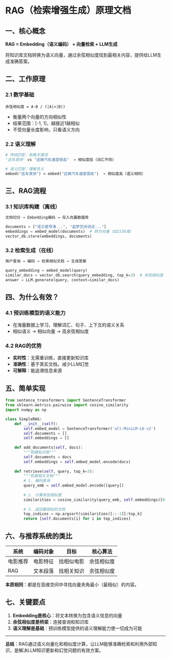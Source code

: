 # RAG（检索增强生成）原理文档

## 一、核心概念

**RAG = Embedding（语义编码） + 向量检索 + LLM生成**

将知识库文档转换为语义向量，通过余弦相似度找到最相关内容，提供给LLM生成准确答案。

## 二、工作原理

### 2.1 数学基础
```
余弦相似度 = A·B / (|A|×|B|)
```
- 衡量两个向量的方向相似性
- 结果范围：[-1, 1]，越接近1越相似
- 不受向量长度影响，只看语义方向

### 2.2 语义理解
```python
# 传统匹配：依赖关键词
"这车真快" vs "这辆汽车速度很高"  → 相似度低（词汇不同）

# 语义匹配：理解含义  
embed("这车真快") ≈ embed("这辆汽车速度很高")  → 相似度高（语义相同）
```

## 三、RAG流程

### 3.1 知识库构建（离线）
```python
文档切分 → Embedding编码 → 存入向量数据库

documents = ["诺兰是导演...", "盗梦空间讲述..."]
embeddings = embed_model(documents)  # 转为向量（如1536维）
vector_db.store(embeddings, documents)
```

### 3.2 检索生成（在线）
```python
用户查询 → 编码 → 检索相似文档 → 生成答案

query_embedding = embed_model(query)
similar_docs = vector_db.search(query_embedding, top_k=3)  # 余弦相似度
answer = LLM.generate(query, context=similar_docs)
```

## 四、为什么有效？

### 4.1 预训练模型的语义能力
- 在海量数据上学习，理解词汇、句子、上下文的语义关系
- 相似语义 → 相似向量 → 高余弦相似度

### 4.2 RAG的优势
- **实时性**：无需重训练，直接更新知识库
- **准确性**：基于真实文档，减少LLM幻觉
- **可解释**：能追溯信息来源

## 五、简单实现

```python
from sentence_transformers import SentenceTransformer
from sklearn.metrics.pairwise import cosine_similarity
import numpy as np

class SimpleRAG:
    def __init__(self):
        self.embed_model = SentenceTransformer('all-MiniLM-L6-v2')
        self.documents = []
        self.embeddings = []
    
    def add_documents(self, docs):
        """构建知识库"""
        self.documents = docs
        self.embeddings = self.embed_model.encode(docs)
    
    def retrieve(self, query, top_k=3):
        """检索相关文档"""
        # 1. 编码查询
        query_emb = self.embed_model.encode([query])
        
        # 2. 计算余弦相似度
        similarities = cosine_similarity(query_emb, self.embeddings)[0]
        
        # 3. 返回最相似的文档
        top_indices = np.argsort(similarities)[::-1][:top_k]
        return [self.documents[i] for i in top_indices]
```

## 六、与推荐系统的类比

| 系统 | 编码对象 | 目标 | 核心算法 |
|-----|---------|------|---------|
| 电影推荐 | 电影特征 | 找相似电影 | 余弦相似度 |
| RAG | 文本段落 | 找相关知识 | 余弦相似度 |

**本质相同**：都是在高维空间中寻找向量夹角最小（最相似）的内容。

## 七、关键要点

1. **Embedding是核心**：将文本转换为包含语义信息的向量
2. **余弦相似度是桥梁**：连接查询和知识库
3. **语义理解是基础**：预训练模型提供的语义理解能力使一切成为可能

---

**总结**：RAG通过语义向量化和相似度计算，让LLM能够准确检索和利用外部知识，是解决LLM知识更新和幻觉问题的有效方案。